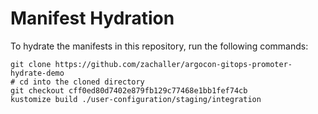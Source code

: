 # Manifest Hydration

To hydrate the manifests in this repository, run the following commands:

```shell
git clone https://github.com/zachaller/argocon-gitops-promoter-hydrate-demo
# cd into the cloned directory
git checkout cff0ed80d7402e879fb129c77468e1bb1fef74cb
kustomize build ./user-configuration/staging/integration
```
